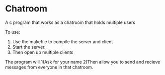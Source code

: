 # Chatroom
A c program that works as a chatroom that holds multiple users

To use:

  1) Use the makefile to compile the server and client
  2) Start the server.
  3) Then open up multiple clients
  
The program will
  1)Ask for your name
  2)Then allow you to send and recieve messages from everyone in that chatroom.
